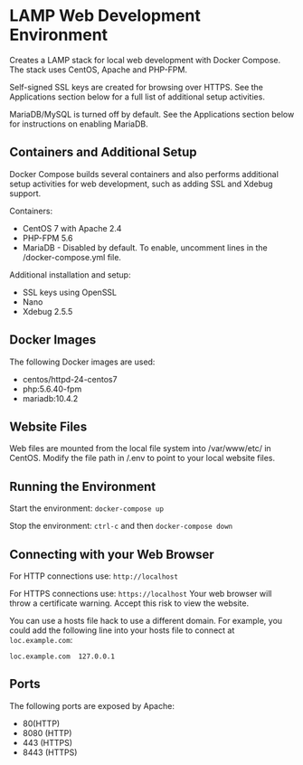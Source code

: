 # LAMP Web Development Environment
Creates a LAMP stack for local web development with Docker Compose. The stack uses CentOS, Apache and PHP-FPM.

Self-signed SSL keys are created for browsing over HTTPS. See the Applications section below for a full list of additional setup activities.

MariaDB/MySQL is turned off by default. See the Applications section below for instructions on enabling MariaDB.

## Containers and Additional Setup

Docker Compose builds several containers and also performs additional setup activities for web development, such as adding SSL and Xdebug support.

Containers:
* CentOS 7 with Apache 2.4
* PHP-FPM 5.6
* MariaDB - Disabled by default. To enable, uncomment lines in the /docker-compose.yml file.

Additional installation and setup:
* SSL keys using OpenSSL
* Nano
* Xdebug 2.5.5

## Docker Images
The following Docker images are used:
* centos/httpd-24-centos7
* php:5.6.40-fpm
* mariadb:10.4.2

## Website Files
Web files are mounted from the local file system into /var/www/etc/ in CentOS. Modify the file path in /.env to point to your local website files.

## Running the Environment
Start the environment:
`docker-compose up`

Stop the environment:
`ctrl-c` and then `docker-compose down`

## Connecting with your Web Browser
For HTTP connections use:
`http://localhost`

For HTTPS connections use:
`https://localhost` Your web browser will throw a certificate warning. Accept this risk to view the website.

You can use a hosts file hack to use a different domain. For example, you could add the following line into your hosts file to connect at `loc.example.com`:

`loc.example.com  127.0.0.1`

## Ports
The following ports are exposed by Apache:
* 80(HTTP)
* 8080 (HTTP)
* 443 (HTTPS)
* 8443 (HTTPS)
